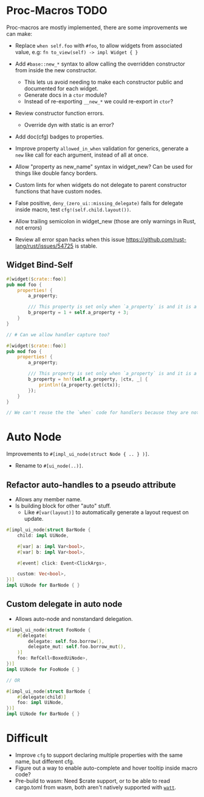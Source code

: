 # Proc-Macros TODO

Proc-macros are mostly implemented, there are some improvements we can make:

* Replace `when self.foo` with `#foo`, to allow widgets from associated value, e.g: `fn to_view(self) -> impl Widget { }`
* Add `#base::new_*` syntax to allow calling the overridden constructor from inside the new constructor.
    - This lets us avoid needing to make each constructor public and documented for each widget.
    - Generate docs in a `ctor` module?
    - Instead of re-exporting `__new_*` we could re-export in `ctor`?

* Review constructor function errors.
    - Override dyn with static is an error?

* Add doc(cfg) badges to properties.
* Improve property `allowed_in_when` validation for generics, generate a `new` like call for each
  argument, instead of all at once.
* Allow "property as new_name" syntax in widget_new? Can be used for things like double fancy borders.
* Custom lints for when widgets do not delegate to parent constructor functions that have custom nodes.
* False positive, `deny_(zero_ui::missing_delegate)` fails for delegate inside macro, test `cfg!(self.child.layout())`.
* Allow trailing semicolon in widget_new (those are only warnings in Rust, not errors)

* Review all error span hacks when this issue https://github.com/rust-lang/rust/issues/54725 is stable.

## Widget Bind-Self

```rust
#[widget($crate::foo)]
pub mod foo {
    properties! {
        a_property;

        /// This property is set only when `a_property` is and it is a mapping of the a_property.
        b_property = 1 + self.a_property + 3;
    }
}

// # Can we allow handler capture too?

#[widget($crate::foo)]
pub mod foo {
    properties! {
        a_property;

        /// This property is set only when `a_property` is and it is a mapping of the a_property.
        b_property = hn!(self.a_property, |ctx, _| {
            println!(a_property.get(ctx));
        });
    }
}

// We can't reuse the the `when` code for handlers because they are not allowed in `when`.
```

# Auto Node

Improvements to `#[impl_ui_node(struct Node { .. } )]`.

* Rename to `#[ui_node(..)]`.

## Refactor auto-handles to a pseudo attribute

* Allows any member name.
* Is building block for other "auto" stuff.
    - Like `#[var(layout)]` to automatically generate a layout request on update.

```rust
#[impl_ui_node(struct BarNode {
    child: impl UiNode,

    #[var] a: impl Var<bool>,    
    #[var] b: impl Var<bool>,

    #[event] click: Event<ClickArgs>,

    custom: Vec<bool>,
})]
impl UiNode for BarNode { }
```

## Custom delegate in auto node

* Allows auto-node and nonstandard delegation.

```rust
#[impl_ui_node(struct FooNode {
    #[delegate(
        delegate: self.foo.borrow(),
        delegate_mut: self.foo.borrow_mut(),
    )]
    foo: RefCell<BoxedUiNode>,
})]
impl UiNode for FooNode { }

// OR

#[impl_ui_node(struct BarNode {
    #[delegate(child)]
    foo: impl UiNode,
})]
impl UiNode for BarNode { }
```

# Difficult

* Improve `cfg` to support declaring multiple properties with the same name, but different cfg.
* Figure out a way to enable auto-complete and hover tooltip inside macro code?
* Pre-build to wasm: 
    Need $crate support, or to be able to read cargo.toml from wasm,
    both aren't natively supported with [`watt`](https://crates.io/crates/watt).